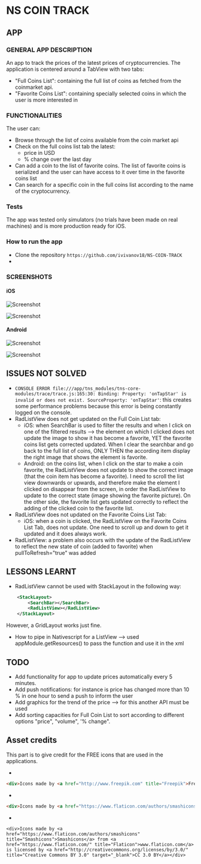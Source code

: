 # NS COIN TRACK

## APP

### GENERAL APP DESCRIPTION

An app to track the prices of the latest prices of cryptocurrencies. The application is centered around a TabView with two tabs:

- "Full Coins List": containing the full list of coins as fetched from the coinmarket api.
- "Favorite Coins List": containing specially selected coins in which the user is more interested in

### FUNCTIONALITIES

The user can:

- Browse through the list of coins available from the coin market api
- Check on the full coins list tab the latest:
  - price in USD
  - % change over the last day
- Can add a coin to the list of favorite coins. The list of favorite coins is serialized and the user can have access to it over time in the favorite coins list
- Can search for a specific coin in the full coins list according to the name of the cryptocurrency.

### Tests

The app was tested only simulators (no trials have been made on real machines) and is more production ready for iOS.

### How to run the app

- Clone the repository `https://github.com/ivivanov18/NS-COIN-TRACK`
-

### SCREENSHOTS

#### iOS

![Screenshot](screenshots/iOS/iOS_Full_Coins_List.png "Full Coins List")

![Screenshot](screenshots/iOS/iOS_Favorite_Coins_List.png "Favorite Coins List")

#### Android

![Screenshot](screenshots/Android/Android_Full_Coins_List.png "Full Coins List")

![Screenshot](screenshots/Android/Android_Favorite_Coins_List.png "Favorite Coins List")

## ISSUES NOT SOLVED

- `CONSOLE ERROR file:///app/tns_modules/tns-core-modules/trace/trace.js:165:30: Binding: Property: 'onTapStar' is invalid or does not exist. SourceProperty: 'onTapStar'`: this creates some performance problems because this error is being constantly logged on the console.
- RadListView does not get updated on the Full Coin List tab:
  - iOS: when SearchBar is used to filter the results and when I click on one of the filtered results --> the element on which I clicked does not update the image to show it has become a favorite, YET the favorite coins list gets corrected updated. When I clear the searchbar and go back to the full list of coins, ONLY THEN the according item display the right image that shows the element is favorite.
  - Android: on the coins list, when I click on the star to make a coin favorite, the RadListView does not update to show the correct image (that the coin item has become a favorite). I need to scroll the list view downwards or upwards, and therefore make the element I clicked on disappear from the screen, in order the RadListView to update to the correct state (image showing the favorite picture). On the other side, the favorite list gets updated correctly to reflect the adding of the clicked coin to the favorite list.
- RadListView does not updated on the Favorite Coins List Tab:
  - iOS: when a coin is clicked, the RadListView on the Favorite Coins List Tab, does not update. One need to scroll up and down to get it updated and it does always work.
- RadListView: a problem also occurs with the update of the RadListView to reflect the new state of coin (added to favorite) when pullToRefresh="true" was added

## LESSONS LEARNT

- RadListView cannot be used with StackLayout in the following way:

```xml
    <StackLayout>
        <SearchBar></SearchBar>
        <RadListView></RadListView>
    </StackLayout>
```

However, a GridLayout works just fine.

- How to pipe in Nativescript for a ListView --> used appModule.getResources() to pass the function and use it in the xml

## TODO

- Add functionality for app to update prices automatically every 5 minutes.
- Add push notifications: for instance is price has changed more than 10 % in one hour to send a push to inform the user
- Add graphics for the trend of the price --> for this another API must be used
- Add sorting capacities for Full Coin List to sort according to different options "price", "volume", '% change".

## Asset credits

This part is to give credit for the FREE icons that are used in the applications.

-

```html
<div>Icons made by <a href="http://www.freepik.com" title="Freepik">Freepik</a> from <a href="https://www.flaticon.com/" title="Flaticon">www.flaticon.com</a> is licensed by <a href="http://creativecommons.org/licenses/by/3.0/" title="Creative Commons BY 3.0" target="_blank">CC 3.0 BY</a></div>
```

-

```html
<div>Icons made by <a href="https://www.flaticon.com/authors/smashicons" title="Smashicons">Smashicons</a> from <a href="https://www.flaticon.com/" title="Flaticon">www.flaticon.com</a> is licensed by <a href="http://creativecommons.org/licenses/by/3.0/" title="Creative Commons BY 3.0" target="_blank">CC 3.0 BY</a></div>
```

-

```
<div>Icons made by <a href="https://www.flaticon.com/authors/smashicons" title="Smashicons">Smashicons</a> from <a href="https://www.flaticon.com/" title="Flaticon">www.flaticon.com</a> is licensed by <a href="http://creativecommons.org/licenses/by/3.0/" title="Creative Commons BY 3.0" target="_blank">CC 3.0 BY</a></div>
```
